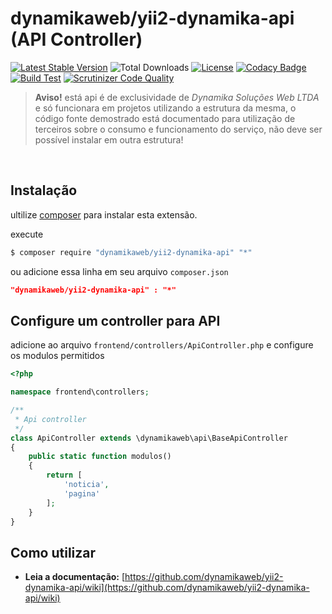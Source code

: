 dynamikaweb/yii2-dynamika-api (API Controller) 
====================================
[![Latest Stable Version](https://img.shields.io/github/v/release/dynamikaweb/yii2-dynamika-api)](https://github.com/dynamikaweb/yii2-dynamika-api/releases)
![Total Downloads](https://poser.pugx.org/dynamikaweb/yii2-dynamika-api/downloads)
[![License](https://poser.pugx.org/dynamikaweb/yii2-dynamika-api/license)](https://github.com/dynamikaweb/yii2-dynamika-api/blob/master/LICENSE)
[![Codacy Badge](https://api.codacy.com/project/badge/Grade/cae8eef36fdf4826a9ec5d31945147ad)](https://www.codacy.com/gh/dynamikaweb/yii2-dynamika-api?utm_source=github.com&amp;utm_medium=referral&amp;utm_content=dynamikaweb/yii2-dynamika-api&amp;utm_campaign=Badge_Grade)
[![Build Test](https://scrutinizer-ci.com/g/dynamikaweb/yii2-dynamika-api/badges/build.png?b=master)](https://scrutinizer-ci.com/g/dynamikaweb/yii2-dynamika-api/)
[![Scrutinizer Code Quality](https://scrutinizer-ci.com/g/dynamikaweb/yii2-dynamika-api/badges/quality-score.png?b=master)](https://scrutinizer-ci.com/g/dynamikaweb/yii2-dynamika-api/?branch=master)

> **Aviso!** está api é de exclusividade de _Dynamika Soluções Web LTDA_ e só funcionara em projetos utilizando a estrutura da mesma, o código fonte demostrado está documentado para utilização de terceiros sobre o consumo e funcionamento do serviço, não deve ser possível instalar em outra estrutura!
<br/>

Instalação
------------
ultilize [composer](http://getcomposer.org/download/) para instalar esta extensão.

execute

```bash
$ composer require "dynamikaweb/yii2-dynamika-api" "*" 
```
ou adicione essa linha em seu arquivo `composer.json`

```json
"dynamikaweb/yii2-dynamika-api" : "*"
```

Configure um controller para API
-----

adicione ao arquivo `frontend/controllers/ApiController.php` e configure os modulos permitidos
```PHP 
<?php

namespace frontend\controllers;

/**
 * Api controller
 */
class ApiController extends \dynamikaweb\api\BaseApiController
{
    public static function modulos()
    {
        return [
            'noticia',
            'pagina'
        ];
    }
}
```

Como utilizar
-----

  * **Leia a documentação:** [https://github.com/dynamikaweb/yii2-dynamika-api/wiki](https://github.com/dynamikaweb/yii2-dynamika-api/wiki)
